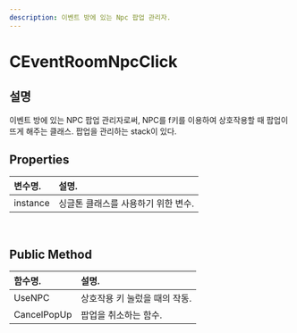 ```yaml
---
description: 이벤트 방에 있는 Npc 팝업 관리자.
---
```


# CEventRoomNpcClick

## 설명

‌이벤트 방에 있는 NPC 팝업 관리자로써, NPC를 f키를 이용하여 상호작용할 때 팝업이 뜨게 해주는 클래스. 팝업을 관리하는 stack이 있다.

## ‌**Properties**

| 변수명. | 설명. |
| :--- | :--- |
| instance | 싱글톤 클래스를 사용하기 위한 변수. |

‌

## Public Method

| 함수명. | 설명. |
| :--- | :--- |
| UseNPC | 상호작용 키 눌렀을 때의 작동. |
| CancelPopUp | 팝업을 취소하는 함수. |

